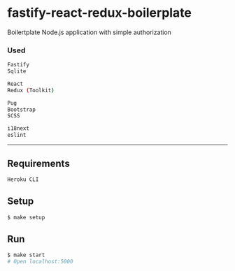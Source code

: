 # fastify-react-redux-boilerplate

Boilertplate Node.js application with simple authorization

### Used

```sh
Fastify
Sqlite

React
Redux (Toolkit)

Pug
Bootstrap
SCSS

i18next
eslint
```

---

## Requirements

```sh
Heroku CLI
```

## Setup

```sh
$ make setup
```

## Run

```sh
$ make start
# Open localhost:5000
```
